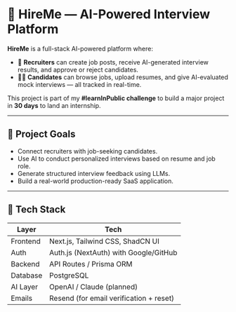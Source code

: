# 🚀 HireMe — AI-Powered Interview Platform

**HireMe** is a full-stack AI-powered platform where:
- 🎯 **Recruiters** can create job posts, receive AI-generated interview results, and approve or reject candidates.
- 👨‍💻 **Candidates** can browse jobs, upload resumes, and give AI-evaluated mock interviews — all tracked in real-time.

This project is part of my **#learnInPublic challenge** to build a major project in **30 days** to land an internship.

---

## 📌 Project Goals

- Connect recruiters with job-seeking candidates.
- Use AI to conduct personalized interviews based on resume and job role.
- Generate structured interview feedback using LLMs.
- Build a real-world production-ready SaaS application.

---

## 🧠 Tech Stack

| Layer        | Tech                                   |
|--------------|----------------------------------------|
| Frontend     | Next.js, Tailwind CSS, ShadCN UI       |
| Auth         | Auth.js (NextAuth) with Google/GitHub  |
| Backend      | API Routes / Prisma ORM                |
| Database     | PostgreSQL                             |
| AI Layer     | OpenAI / Claude (planned)              |
| Emails       | Resend (for email verification + reset)|





